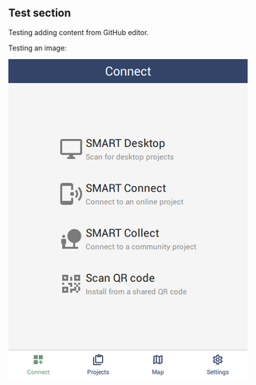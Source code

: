 ## Test section

Testing adding content from GitHub editor.

Testing an image:

![ConnectPage](assets/connect.png)
